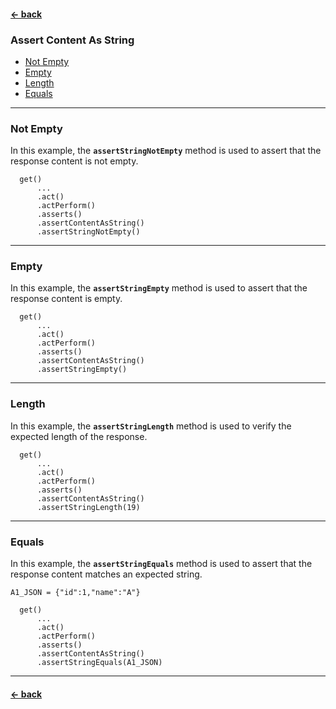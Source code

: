 #### [← back](../../README.md)

### Assert Content As String

- [Not Empty](#not-empty)
- [Empty](#empty)
- [Length](#length)
- [Equals ](#equals)

---

### Not Empty

In this example, the **`assertStringNotEmpty`** method is used to assert that the response content
is not empty.

```
  get()
      ...
      .act()
      .actPerform()
      .asserts()
      .assertContentAsString()
      .assertStringNotEmpty()
```

---

### Empty

In this example, the **`assertStringEmpty`** method is used to assert that the response content
is empty.

```
  get()
      ...
      .act()
      .actPerform()
      .asserts()
      .assertContentAsString()
      .assertStringEmpty()
```

---

### Length

In this example, the **`assertStringLength`** method is used to verify the expected length of the
response.

```
  get()
      ...
      .act()
      .actPerform()
      .asserts()
      .assertContentAsString()
      .assertStringLength(19)
```

---

### Equals

In this example, the **`assertStringEquals`** method is used to assert that the response content
matches an expected string.

```
A1_JSON = {"id":1,"name":"A"}
```

```
  get()
      ...
      .act()
      .actPerform()
      .asserts()
      .assertContentAsString()
      .assertStringEquals(A1_JSON)
```

---

#### [← back](../../README.md)
